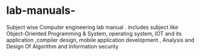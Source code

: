 # lab-manuals-
Subject wise  Computer engineering lab manual . includes subject like Object-Oriented Programming &amp; System, operating system, IOT and its application ,compiler design, mobile application development , Analysis and Design Of Algorithm and Information security
